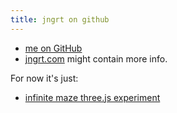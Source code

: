 ```yaml
---
title: jngrt on github
---
```

* [me on GitHub](https://github.com/jngrt/)
* [jngrt.com](http://jngrt.com) might contain more info.  
  
For now it's just:  
* [infinite maze three.js experiment](http://jngrt.github.com/infinite_maze_three.js)